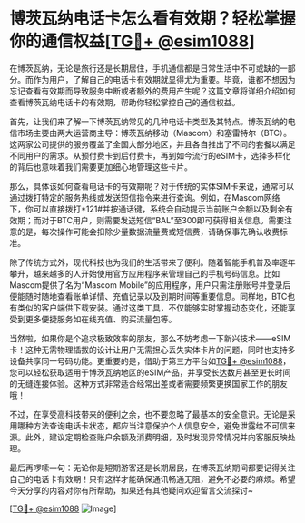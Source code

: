 # 博茨瓦纳电话卡怎么看有效期？轻松掌握你的通信权益[[TG💪+ @esim1088](https://t.me/s/esim1088)]

在博茨瓦纳，无论是旅行还是长期居住，手机通信都是日常生活中不可或缺的一部分。而作为用户，了解自己的电话卡有效期就显得尤为重要。毕竟，谁都不想因为忘记查看有效期而导致服务中断或者额外的费用产生呢？这篇文章将详细介绍如何查看博茨瓦纳电话卡的有效期，帮助你轻松掌控自己的通信权益。

首先，让我们来了解一下博茨瓦纳常见的几种电话卡类型及其特点。博茨瓦纳的电信市场主要由两大运营商主导：博茨瓦纳移动（Mascom）和塞雷特尔（BTC）。这两家公司提供的服务覆盖了全国大部分地区，并且各自推出了不同的套餐以满足不同用户的需求。从预付费卡到后付费卡，再到如今流行的eSIM卡，选择多样化的背后也意味着我们需要更加细心地管理这些卡片。

那么，具体该如何查看电话卡的有效期呢？对于传统的实体SIM卡来说，通常可以通过拨打特定的服务热线或发送短信指令来进行查询。例如，在Mascom网络下，你可以直接拨打*121#并按通话键，系统会自动提示当前账户余额以及剩余有效期；而对于BTC用户，则需要发送短信“BAL”至300即可获得相关信息。需要注意的是，每次操作可能会扣除少量数据流量费或短信费，请确保事先确认收费标准。

除了传统方式外，现代科技也为我们的生活带来了便利。随着智能手机普及率逐年攀升，越来越多的人开始使用官方应用程序来管理自己的手机号码信息。比如Mascom提供了名为“Mascom Mobile”的应用程序，用户只需注册账号并登录后便能随时随地查看账单详情、充值记录以及到期时间等重要信息。同样地，BTC也有类似的客户端供下载安装。通过这类工具，不仅能够实时掌握动态变化，还能享受到更多便捷服务如在线充值、购买流量包等。

当然啦，如果你是个追求极致效率的朋友，那么不妨考虑一下新兴技术——eSIM卡！这种无需物理插拔的设计让用户无需担心丢失实体卡片的问题，同时也支持多设备共享同一号码功能。更重要的是，借助于第三方平台如[TG💪+ @esim1088](https://t.me/s/esim1088)，您可以轻松获取适用于博茨瓦纳地区的eSIM产品，并享受长达数月甚至更长时间的无缝连接体验。这种方式非常适合经常出差或者需要频繁更换国家工作的朋友哦！

不过，在享受高科技带来的便利之余，也不要忽略了最基本的安全意识。无论是采用哪种方法查询电话卡状态，都应当注意保护个人信息安全，避免泄露给不可信来源。此外，建议定期检查账户余额及消费明细，及时发现异常情况并向客服反映处理。

最后再啰嗦一句：无论你是短期游客还是长期居民，在博茨瓦纳期间都要记得关注自己的电话卡有效期！只有这样才能确保通讯畅通无阻，避免不必要的麻烦。希望今天分享的内容对你有所帮助，如果还有其他疑问欢迎留言交流探讨~

[[TG💪+ @esim1088](https://t.me/s/esim1088) ![Image](https://i.postimg.cc/4NQfJmqS/Snipaste-2025-05-13-00-14-12.png)]